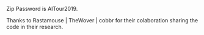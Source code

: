 Zip Password is AITour2019.

Thanks to Rastamouse | TheWover | cobbr for their colaboration sharing the code in their research. 